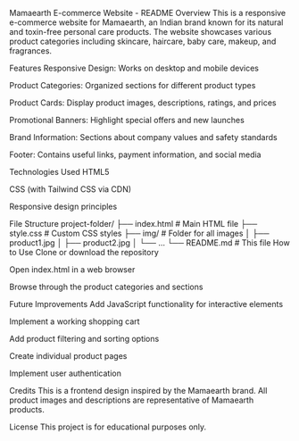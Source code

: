Mamaearth E-commerce Website - README
Overview
This is a responsive e-commerce website for Mamaearth, an Indian brand known for its natural and toxin-free personal care products. The website showcases various product categories including skincare, haircare, baby care, makeup, and fragrances.

Features
Responsive Design: Works on desktop and mobile devices

Product Categories: Organized sections for different product types

Product Cards: Display product images, descriptions, ratings, and prices

Promotional Banners: Highlight special offers and new launches

Brand Information: Sections about company values and safety standards

Footer: Contains useful links, payment information, and social media

Technologies Used
HTML5

CSS (with Tailwind CSS via CDN)

Responsive design principles

File Structure
project-folder/
├── index.html        # Main HTML file
├── style.css         # Custom CSS styles
├── img/              # Folder for all images
│   ├── product1.jpg
│   ├── product2.jpg
│   └── ...
└── README.md         # This file
How to Use
Clone or download the repository

Open index.html in a web browser

Browse through the product categories and sections

Future Improvements
Add JavaScript functionality for interactive elements

Implement a working shopping cart

Add product filtering and sorting options

Create individual product pages

Implement user authentication

Credits
This is a frontend design inspired by the Mamaearth brand. All product images and descriptions are representative of Mamaearth products.

License
This project is for educational purposes only.
